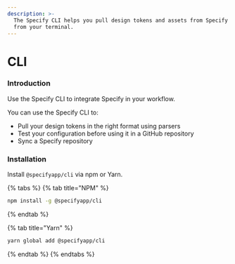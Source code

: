 ```yaml
---
description: >-
  The Specify CLI helps you pull design tokens and assets from Specify right
  from your terminal.
---
```


# CLI

### Introduction

Use the Specify CLI to integrate Specify in your workflow.



You can use the Specify CLI to:

* Pull your design tokens in the right format using parsers
* Test your configuration before using it in a GitHub repository
* Sync a Specify repository

### Installation
Install `@specifyapp/cli` via npm or Yarn.

{% tabs %}
{% tab title="NPM" %}
```bash
npm install -g @specifyapp/cli
```
{% endtab %}

{% tab title="Yarn" %}
```bash
yarn global add @specifyapp/cli
```
{% endtab %}
{% endtabs %}